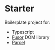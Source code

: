 # Starter

Boilerplate project for:

- Typescript
- [Fusor](https://github.com/fusorjs/dom) DOM library
- [Parcel](https://parceljs.org/)
